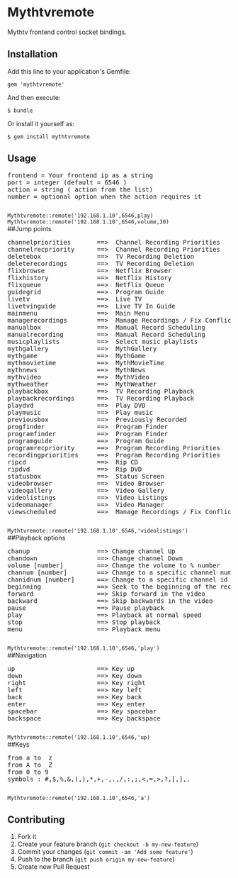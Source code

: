 # Mythtvremote

Mythtv frontend control socket bindings.

## Installation

Add this line to your application's Gemfile:

    gem 'mythtvremote'

And then execute:

    $ bundle

Or install it yourself as:

    $ gem install mythtvremote

## Usage

<pre>
frontend = Your frontend ip as a string
port = integer (default = 6546 )
action = string ( action from the list)
number = optional option when the action requires it
</pre>
<code>
Mythtvremote::remote('192.168.1.10',6546,play)
Mythtvremote::remote('192.168.1.10',6546,volume,30)
</code>
##Jump points
<pre>
channelpriorities    	==>	 Channel Recording Priorities
channelrecpriority   	==>	 Channel Recording Priorities
deletebox            	==>	 TV Recording Deletion
deleterecordings     	==>	 TV Recording Deletion
flixbrowse           	==>	 Netflix Browser
flixhistory          	==>	 Netflix History
flixqueue            	==>	 Netflix Queue
guidegrid            	==>	 Program Guide
livetv               	==>	 Live TV
livetvinguide        	==>	 Live TV In Guide
mainmenu             	==>	 Main Menu
managerecordings     	==>	 Manage Recordings / Fix Conflicts
manualbox            	==>	 Manual Record Scheduling
manualrecording      	==>	 Manual Record Scheduling
musicplaylists       	==>	 Select music playlists
mythgallery          	==>	 MythGallery
mythgame             	==>	 MythGame
mythmovietime        	==>	 MythMovieTime
mythnews             	==>	 MythNews
mythvideo            	==>	 MythVideo
mythweather          	==>	 MythWeather
playbackbox          	==>	 TV Recording Playback
playbackrecordings   	==>	 TV Recording Playback
playdvd              	==>	 Play DVD
playmusic            	==>	 Play music
previousbox          	==>	 Previously Recorded
progfinder           	==>	 Program Finder
programfinder        	==>	 Program Finder
programguide         	==>	 Program Guide
programrecpriority   	==>	 Program Recording Priorities
recordingpriorities  	==>	 Program Recording Priorities
ripcd                	==>	 Rip CD
ripdvd               	==>	 Rip DVD
statusbox            	==>	 Status Screen
videobrowser         	==>	 Video Browser
videogallery         	==>	 Video Gallery
videolistings        	==>	 Video Listings
videomanager         	==>	 Video Manager
viewscheduled        	==>	 Manage Recordings / Fix Conflicts
</pre>
<code>
Mythtvremote::remote('192.168.1.10',6546,'videolistings')
</code>
##Playback options
<pre>
chanup              	==>	Change channel Up
chandown	            ==>	Change channel Down
volume [number]         ==> Change the volume to % number
channum	[number]        ==>	Change to a specific channel number
chanidnum [number]	    ==>	Change to a specific channel id (chanid)
beginning	            ==>	Seek to the beginning of the recording
forward	                ==>	Skip forward in the video
backward	            ==>	Skip backwards in the video
pause	                ==>	Pause playback
play	                ==>	Playback at normal speed
stop	                ==>	Stop playback
menu                    ==> Playback menu
</pre>
<code>
Mythtvremote::remote('192.168.1.10',6546,'play')
</code>
##Navigation
<pre>
up	                    ==>	Key up
down	                ==>	Key down
right	                ==>	Key right
left	                ==>	Key left
back	                ==>	Key back
enter	                ==>	Key enter
spacebar	            ==>	Key spacebar
backspace	            ==>	Key backspace
</pre>
<code>
Mythtvremote::remote('192.168.1.10',6546,'up)
</code>
##Keys
<pre>
from a to  z
from A to  Z
from 0 to 9
symbols : #,$,%,&,(,),*,+,-,.,/,:,;,<,=,>,?,[,],.
</pre>
<code>
Mythtvremote::remote('192.168.1.10',6546,'a')
</code>

## Contributing

1. Fork it
2. Create your feature branch (`git checkout -b my-new-feature`)
3. Commit your changes (`git commit -am 'Add some feature'`)
4. Push to the branch (`git push origin my-new-feature`)
5. Create new Pull Request
